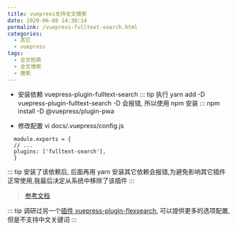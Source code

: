 ```yaml
---
title: vuepress支持全文搜索
date: 2020-06-08 14:38:14
permalink: /vuepress-fulltext-search.html
categories:
  - 其它
  - vuepress
tags:
  - 全文检索
  - 全文搜索
  - 搜索
---
```


- 安装依赖 vuepress-plugin-fulltext-search
  ::: tip
  执行 yarn add -D vuepress-plugin-fulltext-search -D 会报错, 所以使用 npm 安装
  :::
  npm install -D @vuepress/plugin-pwa

- 修改配置
  vi docs/.vuepress/config.js

```
  module.exports = {
  // ...
  plugins: ['fulltext-search'],
  }
```

::: tip
安装了该依赖后, 后面再用 yarn 安装其它依赖会报错,为避免影响其它插件正常使用,我最后决定从系统中移除了该插件
:::

> [参考文档](https://github.com/leo-buneev/vuepress-plugin-fulltext-search)

::: tip
调研过另一个[插件 vuepress-plugin-flexsearch](https://github.com/z3by/vuepress-plugin-flexsearch), 可以提供更多的选项配置,但是不支持中文关键词
:::
